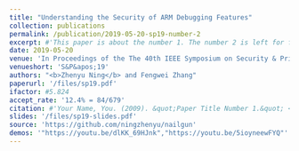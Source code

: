 ```yaml
---
title: "Understanding the Security of ARM Debugging Features"
collection: publications
permalink: /publication/2019-05-20-sp19-number-2
excerpt: #'This paper is about the number 1. The number 2 is left for future work.'
date: 2019-05-20
venue: 'In Proceedings of the The 40th IEEE Symposium on Security & Privacy, San Francisco, California'
venueshort: 'S&P&apos;19'
authors: "<b>Zhenyu Ning</b> and Fengwei Zhang"
paperurl: '/files/sp19.pdf'
ifactor: #5.824
accept_rate: '12.4% = 84/679'
citation: #'Your Name, You. (2009). &quot;Paper Title Number 1.&quot; <i>Journal 1</i>. 1(1).'
slides: '/files/sp19-slides.pdf'
source: 'https://github.com/ningzhenyu/nailgun'
demos: '"https://youtu.be/dlKK_69HJnk","https://youtu.be/5ioyneewFYQ"'
---
```

